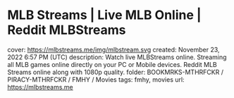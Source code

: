 # MLB Streams | Live MLB Online | Reddit MLBStreams

cover: https://mlbstreams.me/img/mlbstream.svg
created: November 23, 2022 6:57 PM (UTC)
description: Watch live MLBStreams online. Streaming all MLB games online directly on your PC or Mobile devices. Reddit MLB Streams online along with 1080p quality.
folder: BOOKMRKS-MTHRFCKR / PIRACY-MTHRFCKR / FMHY / Movies
tags: fmhy, movies
url: https://mlbstreams.me